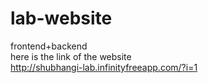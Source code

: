 # lab-website 
frontend+backend
<br>
here is the link of the website 
<br>
http://shubhangi-lab.infinityfreeapp.com/?i=1
